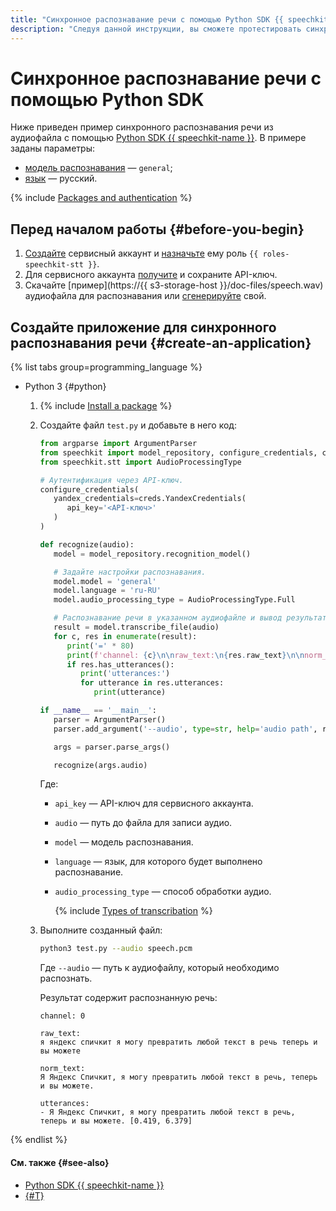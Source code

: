 ```yaml
---
title: "Синхронное распознавание речи с помощью Python SDK {{ speechkit-full-name }}"
description: "Следуя данной инструкции, вы сможете протестировать синхронное распознавание речи с помощью Python SDK {{ speechkit-name }}." 
---
```


# Синхронное распознавание речи с помощью Python SDK

Ниже приведен пример синхронного распознавания речи из аудиофайла с помощью [Python SDK {{ speechkit-name }}](index.md). В примере заданы параметры:

* [модель распознавания](../../stt/models.md#tags) — `general`;
* [язык](../../stt/models.md#languages) — русский.

{% include [Packages and authentication](../../../_includes/speechkit/packages-and-auth.md) %}

## Перед началом работы {#before-you-begin}

1. [Создайте](../../../iam/operations/sa/create.md) сервисный аккаунт и [назначьте](../../../iam/operations/sa/assign-role-for-sa.md) ему роль `{{ roles-speechkit-stt }}`.
1. Для сервисного аккаунта [получите](../../../iam/operations/api-key/create.md) и сохраните API-ключ.
1. Скачайте [пример](https://{{ s3-storage-host }}/doc-files/speech.wav) аудиофайла для распознавания или [сгенерируйте](synthesis.md) свой.

## Создайте приложение для синхронного распознавания речи {#create-an-application}

{% list tabs group=programming_language %}

- Python 3 {#python}

   1. {% include [Install a package](../../../_includes/speechkit/install-packages.md) %}
   1. Создайте файл `test.py` и добавьте в него код:

      ```python
      from argparse import ArgumentParser
      from speechkit import model_repository, configure_credentials, creds
      from speechkit.stt import AudioProcessingType

      # Аутентификация через API-ключ.
      configure_credentials(
         yandex_credentials=creds.YandexCredentials(
            api_key='<API-ключ>'
         )
      )

      def recognize(audio):
         model = model_repository.recognition_model()

         # Задайте настройки распознавания.
         model.model = 'general'
         model.language = 'ru-RU'
         model.audio_processing_type = AudioProcessingType.Full

         # Распознавание речи в указанном аудиофайле и вывод результатов в консоль.
         result = model.transcribe_file(audio)
         for c, res in enumerate(result):
            print('=' * 80)
            print(f'channel: {c}\n\nraw_text:\n{res.raw_text}\n\nnorm_text:\n{res.normalized_text}\n')
            if res.has_utterances():
               print('utterances:')
               for utterance in res.utterances:
                  print(utterance)

      if __name__ == '__main__':
         parser = ArgumentParser()
         parser.add_argument('--audio', type=str, help='audio path', required=True)

         args = parser.parse_args()

         recognize(args.audio)
      ```

      Где:

      * `api_key` — API-ключ для сервисного аккаунта.
      * `audio` — путь до файла для записи аудио.
      * `model` — модель распознавания.
      * `language` — язык, для которого будет выполнено распознавание.
      * `audio_processing_type` — способ обработки аудио.

         {% include [Types of transcribation](../../../_includes/speechkit/audio_processing_type.md) %}

   1. Выполните созданный файл:

      ```bash
      python3 test.py --audio speech.pcm
      ```

      Где `--audio` — путь к аудиофайлу, который необходимо распознать.

      Результат содержит распознанную речь:

      ```text
      channel: 0

      raw_text:
      я яндекс спичкит я могу превратить любой текст в речь теперь и вы можете

      norm_text:
      Я Яндекс Спичкит, я могу превратить любой текст в речь, теперь и вы можете.

      utterances:
      - Я Яндекс Спичкит, я могу превратить любой текст в речь, теперь и вы можете. [0.419, 6.379]
      ```

{% endlist %}

#### См. также {#see-also}

* [Python SDK {{ speechkit-name }}](https://pypi.org/project/yandex-speechkit/)
* [{#T}](../../stt/api/request-examples.md)
